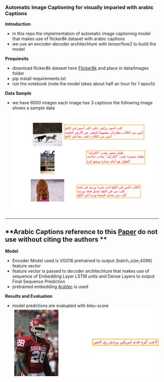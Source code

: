 ### Automatic Image Captioning for visually imparied with arabic Captions

**Introduction**
- in this repo the implementation of automatic image captioning model that makes use of flicker8k dataset with arabic captions 
- we use an encoder-decoder architechture with tensorflow2 to build the model


**Prequiesits**
- download flicker8k dataset here [Flicker8k]() and place in data/Images folder
- pip install requirements.txt
- run the notebook (note the model takes about half an hour for 1 epoch)

**Data Sample**
- we have 8000 images each image has 3 captions the following image shows a sample data
![](Images/data.png)

---
**Arabic Captions reference to this [Paper](https://www.researchgate.net/publication/340044948_Resources_and_End-to-End_Neural_Network_Models_for_Arabic_Image_Captioning) do not use without citing the authors **
---

**Model**
- Encoder Model used is VGG16 pretrained to output (batch_size,4096) feature vector 
- feature vector is passed to decoder architechture that makes use of sequence of Embedding Layer LSTM units and Dense Layers to output Final Sequence Prediction
- pretrained embedding [AraVec](https://github.com/bakrianoo/aravec) is used


**Results and Evaluation**
- model predctions are evaluated with bleu-score
![](Images/output.png)